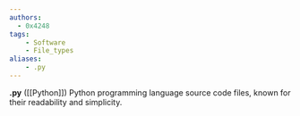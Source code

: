 ```yaml
---
authors:
  - 0x4248
tags:
    - Software
    - File_types
aliases:
    - .py
---
```

**.py** ([[Python]]) Python programming language source code files, known for their readability and simplicity.
